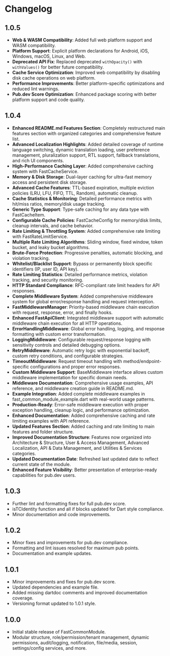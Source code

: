# Changelog

## 1.0.5
- **Web & WASM Compatibility**: Added full web platform support and WASM compatibility.
- **Platform Support**: Explicit platform declarations for Android, iOS, Windows, macOS, Linux, and Web.
- **Deprecated API Fix**: Replaced deprecated `withOpacity()` with `withValues()` for better future compatibility.
- **Cache Service Optimization**: Improved web compatibility by disabling disk cache operations on web platform.
- **Performance Improvements**: Better platform-specific optimizations and reduced lint warnings.
- **Pub.dev Score Optimization**: Enhanced package scoring with better platform support and code quality.

## 1.0.4
- **Enhanced README.md Features Section**: Completely restructured main features section with organized categories and comprehensive feature list.
- **Advanced Localization Highlights**: Added detailed coverage of runtime language switching, dynamic translation loading, user preference management, pluralization support, RTL support, fallback translations, and rich UI components.
- **High-Performance Caching Layer**: Added comprehensive caching system with FastCacheService.
- **Memory & Disk Storage**: Dual-layer caching for ultra-fast memory access and persistent disk storage.
- **Advanced Cache Features**: TTL-based expiration, multiple eviction policies (LRU, LFU, FIFO, TTL, Random), automatic cleanup.
- **Cache Statistics & Monitoring**: Detailed performance metrics with hit/miss ratios, memory/disk usage tracking.
- **Generic Type Support**: Type-safe caching for any data type with FastCacheItem<T>.
- **Configurable Cache Policies**: FastCacheConfig for memory/disk limits, cleanup intervals, and cache behavior.
- **Rate Limiting & Throttling System**: Added comprehensive rate limiting with FastRateLimitService.
- **Multiple Rate Limiting Algorithms**: Sliding window, fixed window, token bucket, and leaky bucket algorithms.
- **Brute-Force Protection**: Progressive penalties, automatic blocking, and violation tracking.
- **Whitelist/Blacklist Support**: Bypass or permanently block specific identifiers (IP, user ID, API key).
- **Rate Limiting Statistics**: Detailed performance metrics, violation tracking, and security monitoring.
- **HTTP Standard Compliance**: RFC-compliant rate limit headers for API responses.
- **Complete Middleware System**: Added comprehensive middleware system for global error/response handling and request interception.
- **FastMiddlewareManager**: Priority-based middleware chain execution with request, response, error, and finally hooks.
- **Enhanced FastApiClient**: Integrated middleware support with automatic middleware chain execution for all HTTP operations.
- **ErrorHandlingMiddleware**: Global error handling, logging, and response formatting with custom error transformation.
- **LoggingMiddleware**: Configurable request/response logging with sensitivity controls and detailed debugging options.
- **RetryMiddleware**: Automatic retry logic with exponential backoff, custom retry conditions, and configurable strategies.
- **TimeoutMiddleware**: Request timeout handling with method/endpoint-specific configurations and proper error responses.
- **Custom Middleware Support**: BaseMiddleware interface allows custom middleware implementation for specific domain needs.
- **Middleware Documentation**: Comprehensive usage examples, API reference, and middleware creation guide in README.md.
- **Example Integration**: Added complete middleware examples in fast_common_module_example.dart with real-world usage patterns.
- **Production-Ready**: Error-safe middleware execution with proper exception handling, cleanup logic, and performance optimization.
- **Enhanced Documentation**: Added comprehensive caching and rate limiting examples with API reference.
- **Updated Features Section**: Added caching and rate limiting to main features and folder structure.
- **Improved Documentation Structure**: Features now organized into Architecture & Structure, User & Access Management, Advanced Localization, API & Data Management, and Utilities & Services categories.
- **Updated Documentation Date**: Refreshed last updated date to reflect current state of the module.
- **Enhanced Feature Visibility**: Better presentation of enterprise-ready capabilities for pub.dev users.

## 1.0.3
- Further lint and formatting fixes for full pub.dev score.
- isTCIdentity function and all if blocks updated for Dart style compliance.
- Minor documentation and code improvements.

## 1.0.2
- Minor fixes and improvements for pub.dev compliance.
- Formatting and lint issues resolved for maximum pub points.
- Documentation and example updates.

## 1.0.1
- Minor improvements and fixes for pub.dev score.
- Updated dependencies and example file.
- Added missing dartdoc comments and improved documentation coverage.
- Versioning format updated to 1.0.1 style.

## 1.0.0
- Initial stable release of FastCommonModule.
- Modular structure, role/permission/tenant management, dynamic permissions, audit/logging, notification, file/media, session, settings/config services, and more.
